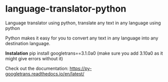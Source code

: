 # language-translator-python
Language translator using python, translate any text in any language using python

Python makes it easy for you to convert any text in any language into any destination language.

**Instalation**
pip install googletrans==3.1.0a0
(make sure you add 3.10a0 as it might give errors without it)

Check out the documentation: https://py-googletrans.readthedocs.io/en/latest/
